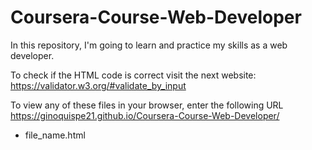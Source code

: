 # Coursera-Course-Web-Developer
In this repository, I'm going to learn and practice my skills as a web developer.

To check if the HTML code is correct visit the next website: https://validator.w3.org/#validate_by_input 

To view any of these files in your browser, enter the following URL https://ginoquispe21.github.io/Coursera-Course-Web-Developer/
+ file_name.html
